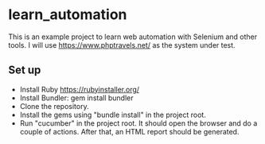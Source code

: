 # learn_automation
This is an example project to learn web automation with Selenium and other tools. 
I will use https://www.phptravels.net/ as the system under test. 


## Set up
* Install Ruby https://rubyinstaller.org/ 
* Install Bundler: gem install bundler
* Clone the repository.
* Install the gems using "bundle install" in the project root. 
* Run "cucumber" in the project root. It should open the browser and do a couple of actions. After that, an HTML report should be generated. 
